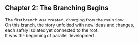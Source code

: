 ## Chapter 2: The Branching Begins
The first branch was created, diverging from the main flow.  
On this branch, the story unfolded with new ideas and changes,  
each safely isolated yet connected to the root.  
It was the beginning of parallel development.
